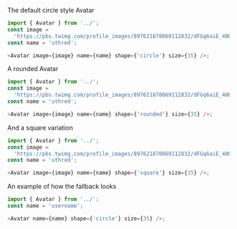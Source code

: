 The default circle style Avatar

```js
import { Avatar } from '../';
const image =
  'https://pbs.twimg.com/profile_images/897621870069112832/dFGq6aiE_400x400.jpg';
const name = 'uthred';

<Avatar image={image} name={name} shape={'circle'} size={35} />;
```

A rounded Avatar

```js
import { Avatar } from '../';
const image =
  'https://pbs.twimg.com/profile_images/897621870069112832/dFGq6aiE_400x400.jpg';
const name = 'uthred';

<Avatar image={image} name={name} shape={'rounded'} size={35} />;
```

And a square variation

```js
import { Avatar } from '../';
const image =
  'https://pbs.twimg.com/profile_images/897621870069112832/dFGq6aiE_400x400.jpg';
const name = 'uthred';

<Avatar image={image} name={name} shape={'square'} size={35} />;
```

An example of how the fallback looks

```js
import { Avatar } from '../';
const name = 'username';

<Avatar name={name} shape={'circle'} size={35} />;
```
